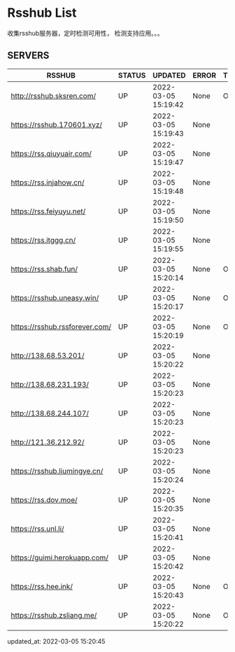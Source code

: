 # Rsshub List

收集rsshub服务器，定时检测可用性， 检测支持应用。。。


## SERVERS

|  RSSHUB   | STATUS  | UPDATED  | ERROR  | TWITTER |  
|  ----  | ----  | ----  | ----  | ---- |  
| http://rsshub.sksren.com/ | UP | 2022-03-05 15:19:42 | None |OK|  
| https://rsshub.170601.xyz/ | UP | 2022-03-05 15:19:43 | None ||  
| https://rss.qiuyuair.com/ | UP | 2022-03-05 15:19:47 | None ||  
| https://rss.injahow.cn/ | UP | 2022-03-05 15:19:48 | None ||  
| https://rss.feiyuyu.net/ | UP | 2022-03-05 15:19:50 | None ||  
| https://rss.itggg.cn/ | UP | 2022-03-05 15:19:55 | None ||  
| https://rss.shab.fun/ | UP | 2022-03-05 15:20:14 | None |OK|  
| https://rsshub.uneasy.win/ | UP | 2022-03-05 15:20:17 | None |OK|  
| https://rsshub.rssforever.com/ | UP | 2022-03-05 15:20:19 | None |OK|  
| http://138.68.53.201/ | UP | 2022-03-05 15:20:22 | None ||  
| http://138.68.231.193/ | UP | 2022-03-05 15:20:23 | None ||  
| http://138.68.244.107/ | UP | 2022-03-05 15:20:23 | None ||  
| http://121.36.212.92/ | UP | 2022-03-05 15:20:23 | None ||  
| https://rsshub.liumingye.cn/ | UP | 2022-03-05 15:20:24 | None ||  
| https://rss.dov.moe/ | UP | 2022-03-05 15:20:35 | None ||  
| https://rss.unl.li/ | UP | 2022-03-05 15:20:41 | None ||  
| https://guimi.herokuapp.com/ | UP | 2022-03-05 15:20:42 | None ||  
| https://rss.hee.ink/ | UP | 2022-03-05 15:20:43 | None |OK|  
| https://rsshub.zsliang.me/ | UP | 2022-03-05 15:20:22 | None |OK|  
  

updated_at: 2022-03-05 15:20:45  
